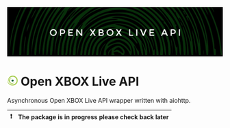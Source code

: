 <img src="assets/images/banner.jpeg">

# <img src="assets/images/icon.png" height="24px"> Open XBOX Live API

Asynchronous Open XBOX Live API wrapper written with aiohttp.

| :exclamation: | The package is in progress please check back later |
| ------------- |:---------------------------------------------------|
